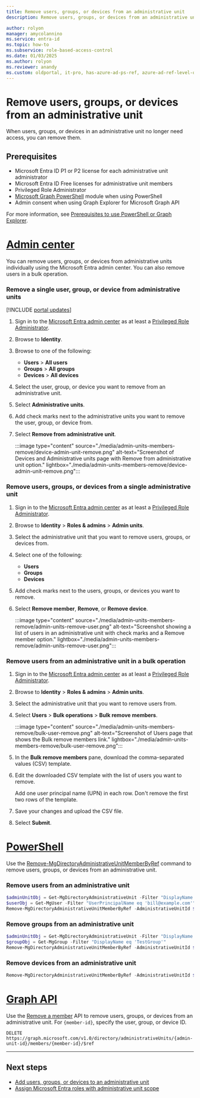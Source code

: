```yaml
---
title: Remove users, groups, or devices from an administrative unit
description: Remove users, groups, or devices from an administrative unit in Microsoft Entra ID

author: rolyon
manager: amycolannino
ms.service: entra-id
ms.topic: how-to
ms.subservice: role-based-access-control
ms.date: 01/03/2025
ms.author: rolyon
ms.reviewer: anandy
ms.custom: oldportal, it-pro, has-azure-ad-ps-ref, azure-ad-ref-level-one-done
---
```


# Remove users, groups, or devices from an administrative unit

When users, groups, or devices in an administrative unit no longer need access, you can remove them.

## Prerequisites

- Microsoft Entra ID P1 or P2 license for each administrative unit administrator
- Microsoft Entra ID Free licenses for administrative unit members
- Privileged Role Administrator
- [Microsoft Graph PowerShell](/powershell/microsoftgraph/installation) module when using PowerShell
- Admin consent when using Graph Explorer for Microsoft Graph API

For more information, see [Prerequisites to use PowerShell or Graph Explorer](prerequisites.md).

# [Admin center](#tab/admin-center)

You can remove users, groups, or devices from administrative units individually using the Microsoft Entra admin center. You can also remove users in a bulk operation.

### Remove a single user, group, or device from administrative units

[!INCLUDE [portal updates](~/includes/portal-update.md)]

1. Sign in to the [Microsoft Entra admin center](https://entra.microsoft.com) as at least a [Privileged Role Administrator](permissions-reference.md#privileged-role-administrator).

1. Browse to **Identity**.

1. Browse to one of the following:

    - **Users** > **All users**
    - **Groups** > **All groups**
    - **Devices** > **All devices**

1. Select the user, group, or device you want to remove from an administrative unit.

1. Select **Administrative units**.

1. Add check marks next to the administrative units you want to remove the user, group, or device from.

1. Select **Remove from administrative unit**.

    :::image type="content" source="./media/admin-units-members-remove/device-admin-unit-remove.png" alt-text="Screenshot of Devices and Administrative units page with Remove from administrative unit option." lightbox="./media/admin-units-members-remove/device-admin-unit-remove.png":::

### Remove users, groups, or devices from a single administrative unit

1. Sign in to the [Microsoft Entra admin center](https://entra.microsoft.com) as at least a [Privileged Role Administrator](permissions-reference.md#privileged-role-administrator).

1. Browse to **Identity** > **Roles & admins** > **Admin units**.

1. Select the administrative unit that you want to remove users, groups, or devices from.

1. Select one of the following:

    - **Users**
    - **Groups**
    - **Devices**

1. Add check marks next to the users, groups, or devices you want to remove.

1. Select **Remove member**, **Remove**, or **Remove device**.

    :::image type="content" source="./media/admin-units-members-remove/admin-units-remove-user.png" alt-text="Screenshot showing a list of users in an administrative unit with check marks and a Remove member option." lightbox="./media/admin-units-members-remove/admin-units-remove-user.png":::

### Remove users from an administrative unit in a bulk operation

1. Sign in to the [Microsoft Entra admin center](https://entra.microsoft.com) as at least a [Privileged Role Administrator](permissions-reference.md#privileged-role-administrator).

1. Browse to **Identity** > **Roles & admins** > **Admin units**.

1. Select the administrative unit that you want to remove users from.

1. Select **Users** > **Bulk operations** > **Bulk remove members**.

    :::image type="content" source="./media/admin-units-members-remove/bulk-user-remove.png" alt-text="Screenshot of Users page that shows the Bulk remove members link." lightbox="./media/admin-units-members-remove/bulk-user-remove.png":::

1. In the **Bulk remove members** pane, download the comma-separated values (CSV) template.

1. Edit the downloaded CSV template with the list of users you want to remove.

    Add one user principal name (UPN) in each row. Don't remove the first two rows of the template.

1. Save your changes and upload the CSV file.

1. Select **Submit**.

# [PowerShell](#tab/ms-powershell)

Use the [Remove-MgDirectoryAdministrativeUnitMemberByRef](/powershell/module/microsoft.graph.identity.directorymanagement/remove-mgdirectoryadministrativeunitmemberbyref) command to remove users, groups, or devices from an administrative unit.

### Remove users from an administrative unit

```powershell
$adminUnitObj = Get-MgDirectoryAdministrativeUnit -Filter "DisplayName eq 'Test administrative unit 2'"
$userObj = Get-MgUser -Filter "UserPrincipalName eq 'bill@example.com'"
Remove-MgDirectoryAdministrativeUnitMemberByRef -AdministrativeUnitId $adminUnitObj.Id -DirectoryObjectId $userObj.Id
```

### Remove groups from an administrative unit

```powershell
$adminUnitObj = Get-MgDirectoryAdministrativeUnit -Filter "DisplayName eq 'Test administrative unit 2'"
$groupObj = Get-MgGroup -Filter "DisplayName eq 'TestGroup'"
Remove-MgDirectoryAdministrativeUnitMemberByRef -AdministrativeUnitId $adminUnitObj.Id -DirectoryObjectId $groupObj.Id
```

### Remove devices from an administrative unit

```powershell
Remove-MgDirectoryAdministrativeUnitMemberByRef -AdministrativeUnitId $adminUnitObj.Id -DirectoryObjectId $deviceObj.Id
```

# [Graph API](#tab/ms-graph)

Use the [Remove a member](/graph/api/administrativeunit-delete-members) API to remove users, groups, or devices from an administrative unit. For `{member-id}`, specify the user, group, or device ID.

```http
DELETE https://graph.microsoft.com/v1.0/directory/administrativeUnits/{admin-unit-id}/members/{member-id}/$ref
```

---

## Next steps

- [Add users, groups, or devices to an administrative unit](admin-units-members-add.md)
- [Assign Microsoft Entra roles with administrative unit scope](admin-units-assign-roles.md)
